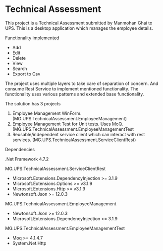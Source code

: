 # Technical Assessment
This project is a Technical Assessment submitted by Manmohan Ghai to UPS.
This is a desktop application which manages the employee details.

Functionality implemented
- Add
- Edit
- Delete
- View
- Search
- Export to Csv

The project uses multiple layers to take care of separation of concern. And consume Rest Service to implement mentioned functionality. The functionality uses various patterns and extended base functionality. 

The solution has 3 projects
1.	Employee Management WinForm. (MG.UPS.TechnicalAssessment.EmployeeManagement) 
2.	Employee Management Test for Unit tests. Uses MoQ. (MG.UPS.TechnicalAssessment.EmployeeManagementTest
3.	Reusable/independent service client which can interact with rest services. (MG.UPS.TechnicalAssessment.ServiceClientRest)

Dependencies

.Net Framework 4.7.2

MG.UPS.TechnicalAssessment.ServiceClientRest
- Microsoft.Extensions.DependencyInjection >= 3.1.9
- Microsoft.Extensions.Options >= v3.1.9
- Microsoft.Extensions.Http >= v3.1.9
- Newtonsoft.Json >= 12.0.3

MG.UPS.TechnicalAssessment.EmployeeManagement
- Newtonsoft.Json >= 12.0.3
- Microsoft.Extensions.DependencyInjection >= 3.1.9

MG.UPS.TechnicalAssessment.EmployeeManagementTest
- Moq >= 4.1.4.7
- System.Net.Http

